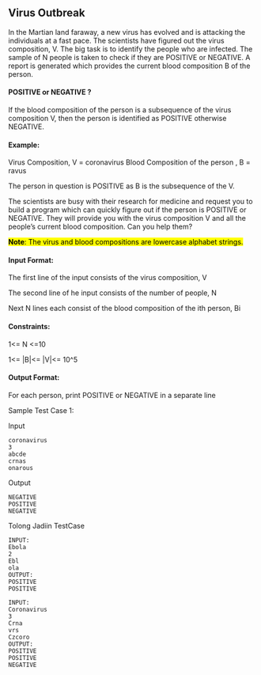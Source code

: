 ## Virus Outbreak

In the Martian land faraway, a new virus has evolved and is attacking the individuals at a fast pace. The scientists have figured out the virus composition, V. The big task is to identify the people who are infected. The sample of N people is taken to check if they are POSITIVE or NEGATIVE. A report is generated which provides the current blood composition B of the person. 

#### POSITIVE or NEGATIVE ?

If the blood composition of the person is a subsequence of the virus composition V, then the person is identified as POSITIVE otherwise NEGATIVE.

#### Example:

Virus Composition, V = coronavirus
Blood Composition of the person , B = ravus

The person in question is POSITIVE as B is the subsequence of the V. 

The scientists are busy with their research for medicine and request you to build a program which can quickly figure out if the person is POSITIVE or NEGATIVE. They will provide you with the virus composition V and all the people’s current blood composition. Can you help them?

<mark><b>Note</b>: The virus and blood compositions are lowercase alphabet strings.</mark>

#### Input Format:

The first line of the input consists of the virus composition, V

The second line of he input consists of the number of people, N

Next N lines each consist of the blood composition of the ith person, Bi

#### Constraints:

1<= N <=10

1<= |B|<= |V|<= 10^5

#### Output Format:

For each person, print POSITIVE or NEGATIVE in a separate line

Sample Test Case 1:

Input

```
coronavirus
3
abcde
crnas
onarous
```

Output

```
NEGATIVE
POSITIVE
NEGATIVE
```

Tolong Jadiin TestCase
```
INPUT:
Ebola
2    
Ebl
ola
OUTPUT:
POSITIVE
POSITIVE
```
```
INPUT:
Coronavirus
3
Crna
vrs
Czcoro
OUTPUT:
POSITIVE
POSITIVE
NEGATIVE


